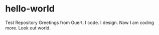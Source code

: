 # hello-world
Test Repository
Greetings from Guert. 
I code. I design. 
Now I am coding more.
Look out world. 

